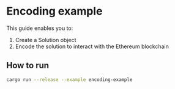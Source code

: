 # Encoding example

This guide enables you to:

1. Create a Solution object
2. Encode the solution to interact with the Ethereum blockchain

## How to run

```bash
cargo run --release --example encoding-example
```